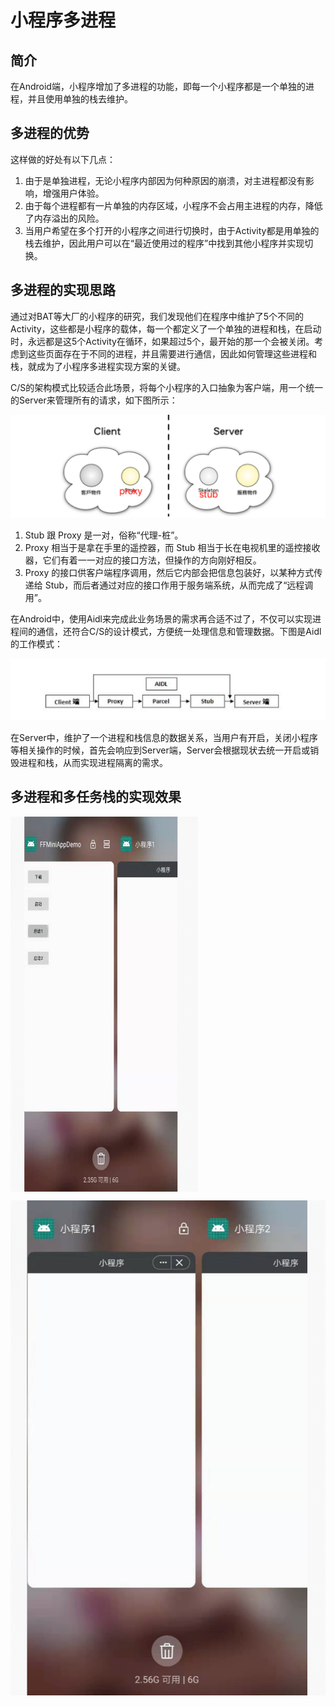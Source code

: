 <!-- toc -->

# 小程序多进程

## 简介

在Android端，小程序增加了多进程的功能，即每一个小程序都是一个单独的进程，并且使用单独的栈去维护。

## 多进程的优势

这样做的好处有以下几点：
1. 由于是单独进程，无论小程序内部因为何种原因的崩溃，对主进程都没有影响，增强用户体验。
2. 由于每个进程都有一片单独的内存区域，小程序不会占用主进程的内存，降低了内存溢出的风险。
3. 当用户希望在多个打开的小程序之间进行切换时，由于Activity都是用单独的栈去维护，因此用户可以在“最近使用过的程序”中找到其他小程序并实现切换。

## 多进程的实现思路

通过对BAT等大厂的小程序的研究，我们发现他们在程序中维护了5个不同的Activity，这些都是小程序的载体，每一个都定义了一个单独的进程和栈，在启动时，永远都是这5个Activity在循环，如果超过5个，最开始的那一个会被关闭。考虑到这些页面存在于不同的进程，并且需要进行通信，因此如何管理这些进程和栈，就成为了小程序多进程实现方案的关键。

C/S的架构模式比较适合此场景，将每个小程序的入口抽象为客户端，用一个统一的Server来管理所有的请求，如下图所示：

![avatar](CS.png)

1. Stub 跟 Proxy 是一对，俗称“代理-桩”。
2. Proxy 相当于是拿在手里的遥控器，而 Stub 相当于长在电视机里的遥控接收器，它们有着一一对应的接口方法，但操作的方向刚好相反。
3. Proxy 的接口供客户端程序调用，然后它内部会把信息包装好，以某种方式传递给 Stub，而后者通过对应的接口作用于服务端系统，从而完成了“远程调用”。

在Android中，使用Aidl来完成此业务场景的需求再合适不过了，不仅可以实现进程间的通信，还符合C/S的设计模式，方便统一处理信息和管理数据。下图是Aidl的工作模式：

![avatar](aidl.png)

在Server中，维护了一个进程和栈信息的数据关系，当用户有开启，关闭小程序等相关操作的时候，首先会响应到Server端，Server会根据现状去统一开启或销毁进程和栈，从而实现进程隔离的需求。

## 多进程和多任务栈的实现效果

<img style="width:300px;height:600px" src="example1.png" align=center />

![avatar](example2.png)